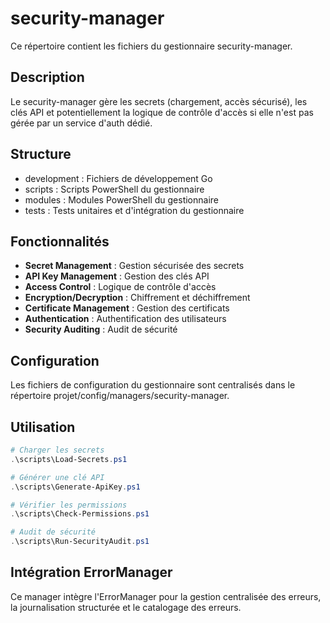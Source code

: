 # security-manager

Ce répertoire contient les fichiers du gestionnaire security-manager.

## Description

Le security-manager gère les secrets (chargement, accès sécurisé), les clés API et potentiellement la logique de contrôle d'accès si elle n'est pas gérée par un service d'auth dédié.

## Structure

- development : Fichiers de développement Go
- scripts : Scripts PowerShell du gestionnaire
- modules : Modules PowerShell du gestionnaire
- tests : Tests unitaires et d'intégration du gestionnaire

## Fonctionnalités

- **Secret Management** : Gestion sécurisée des secrets
- **API Key Management** : Gestion des clés API
- **Access Control** : Logique de contrôle d'accès
- **Encryption/Decryption** : Chiffrement et déchiffrement
- **Certificate Management** : Gestion des certificats
- **Authentication** : Authentification des utilisateurs
- **Security Auditing** : Audit de sécurité

## Configuration

Les fichiers de configuration du gestionnaire sont centralisés dans le répertoire projet/config/managers/security-manager.

## Utilisation

```powershell
# Charger les secrets
.\scripts\Load-Secrets.ps1

# Générer une clé API
.\scripts\Generate-ApiKey.ps1

# Vérifier les permissions
.\scripts\Check-Permissions.ps1

# Audit de sécurité
.\scripts\Run-SecurityAudit.ps1
```

## Intégration ErrorManager

Ce manager intègre l'ErrorManager pour la gestion centralisée des erreurs, la journalisation structurée et le catalogage des erreurs.
